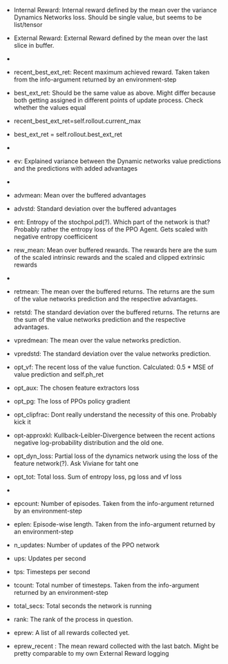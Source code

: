 * Internal Reward: Internal reward defined by the mean over the variance Dynamics Networks loss. Should be single value, but seems to be list/tensor
* External Reward: External Reward defined by the mean over the last slice in buffer.
* 
* recent_best_ext_ret: Recent maximum achieved reward. Taken taken from the info-argument returned by an environment-step
* best_ext_ret: Should be the same value as above. Might differ because both getting assigned in different points of update process. Check whether the values equal
* recent_best_ext_ret=self.rollout.current_max
* best_ext_ret = self.rollout.best_ext_ret
* 
* ev: Explained variance between the Dynamic networks value predictions and the predictions with added advantages
* 
* advmean: Mean over the buffered advantages
* advstd: Standard deviation over the buffered advantages

* ent: Entropy of the stochpol.pd(?). Which part of the network is that? Probably rather the entropy loss of the PPO Agent. Gets scaled with negative entropy coefficicent

* rew_mean: Mean over buffered rewards. The rewards here are the sum of the scaled intrinsic rewards and the scaled and clipped extrinsic rewards
* 
* retmean: The mean over the buffered returns. The returns are the sum of the value networks prediction and the respective advantages.
* retstd: The standard deviation over the buffered returns. The returns are the sum of the value networks prediction and the respective advantages.

* vpredmean: The mean over the value networks prediction.
* vpredstd: The standard deviation over the value networks prediction.

* opt_vf: The recent loss of the value function. Calculated: 0.5 * MSE of value prediction and self.ph_ret
* opt_aux: The chosen feature extractors loss
* opt_pg: The loss of PPOs policy gradient
* opt_clipfrac: Dont really understand the necessity of this one. Probably kick it
* opt-approxkl: Kullback-Leibler-Divergence between the recent actions negative log-probability distribution and the old one. 
* opt_dyn_loss: Partial loss of the dynamics network using the loss of the feature network(?). Ask Viviane for taht one
* opt_tot: Total loss. Sum of entropy loss, pg loss and vf loss
* 
* epcount: Number of episodes. Taken from the info-argument returned by an environment-step
* eplen: Episode-wise length. Taken from the info-argument returned by an environment-step
* n_updates: Number of updates of the PPO network
* ups: Updates per second
* tps: Timesteps per second
* tcount: Total number of timesteps. Taken from the info-argument returned by an environment-step
* total_secs: Total seconds the network is running
  
* rank: The rank of the process in question. 
* eprew: A list of all rewards collected yet.
* eprew_recent : The mean reward collected with the last batch. Might be pretty comparable to my own External Reward logging
